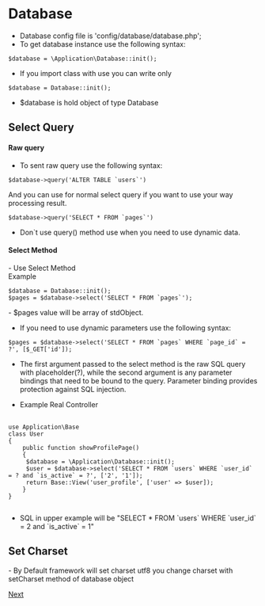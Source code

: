 # Database
- Database config file is 'config/database/database.php';
- To get database instance use the following syntax: <br>
<pre><code>$database = \Application\Database::init();</code></pre>

- If you import class with use you can write only
<pre><code>$database = Database::init();</code></pre>

- $database is hold object of type Database

<h2>Select Query</h2>
<h4>Raw query</h4>

- To sent raw query use the following syntax: <br>
<pre><code>$database->query('ALTER TABLE `users`')</code></pre>
And you can use for normal select query if you want to use your way processing result.
<pre><code>$database->query('SELECT * FROM `pages`')</code></pre>
- Don`t use query() method use when you need to use dynamic data. 

<h4>Select Method</h4>
- Use Select Method <br> Example <br>
<pre><code>$database = Database::init();<br>$pages = $database->select('SELECT * FROM `pages`');</code></pre>
- $pages value will be array of stdObject.

- If you need to use dynamic parameters use the following syntax: <br>
<pre><code>$pages = $database->select('SELECT * FROM `pages` WHERE `page_id` = ?', [$_GET['id']);</code></pre>

- The first argument passed to the select method is the raw SQL query with placeholder(?), while the second argument is any parameter bindings that need to be bound to the query. Parameter binding provides protection against SQL injection. 

- Example Real Controller<br>
<pre>
    <code>
use Application\Base
class User
{
    public function showProfilePage()
    {
     $database = \Application\Database::init();
     $user = $database->select('SELECT * FROM `users` WHERE `user_id` = ? and `is_active` = ?', ['2', '1']);
     return Base::View('user_profile', ['user' => $user]);       
    }        
}
    </code>
</pre>
- SQL in upper example will be "SELECT * FROM \`users\` WHERE \`user_id\` = 2 and \`is_active\` = 1"

<h2>Set Charset</h2>
- By Default framework will set charset utf8 you change charset with setCharset method of database object


<a href="06logger.md">Next</a>